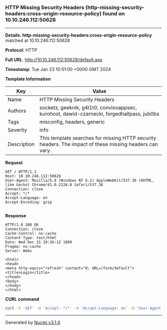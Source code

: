 ### HTTP Missing Security Headers (http-missing-security-headers:cross-origin-resource-policy) found on 10.10.246.112:50628

----
**Details**: **http-missing-security-headers:cross-origin-resource-policy** matched at 10.10.246.112:50628

**Protocol**: HTTP

**Full URL**: http://10.10.246.112:50628/default.asp

**Timestamp**: Tue Jan 23 10:51:00 +0000 GMT 2024

**Template Information**

| Key | Value |
| --- | --- |
| Name | HTTP Missing Security Headers |
| Authors | socketz, geeknik, g4l1t0, convisoappsec, kurohost, dawid-czarnecki, forgedhallpass, jub0bs |
| Tags | misconfig, headers, generic |
| Severity | info |
| Description | This template searches for missing HTTP security headers. The impact of these missing headers can vary.<br> |

**Request**
```http
GET / HTTP/1.1
Host: 10.10.246.112:50628
User-Agent: Mozilla/5.0 (Windows NT 6.1) AppleWebKit/537.36 (KHTML, like Gecko) Chrome/41.0.2228.0 Safari/537.36
Connection: close
Accept: */*
Accept-Language: en
Accept-Encoding: gzip


```

**Response**
```http
HTTP/1.0 200 OK
Connection: close
Cache-Control: no-cache
Content-Type: text/html
Date: Wed Dec 31 19:26:12 1969
Pragma: no-cache
Server: Webs

<html>
<head>
<meta http-equiv="refresh" content="0; URL=/form/default">
<title>Login</title>
</head>
<body>
</body>
</html>

```


**CURL command**
```sh
curl -X 'GET' -H 'Accept: */*' -H 'Accept-Language: en' -H 'User-Agent: Mozilla/5.0 (Windows NT 6.1) AppleWebKit/537.36 (KHTML, like Gecko) Chrome/41.0.2228.0 Safari/537.36' 'http://10.10.246.112:50628'
```

----

Generated by [Nuclei v3.1.4](https://github.com/projectdiscovery/nuclei)